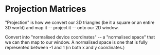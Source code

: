 # Projection Matrices

"Projection" is how we convert our 3D triangles (be it a square or an entire 3D world) and map it -- project it -- onto our 2D window.

Convert into "normalised device coordinates" -- a "normalised space" that we can then map to our window. A normalised space is one that is fully represented between -1 and 1 (in both x and y coordinates.)
